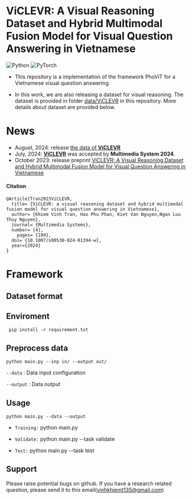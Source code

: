 # ViCLEVR: A Visual Reasoning Dataset and Hybrid Multimodal Fusion Model for Visual Question Answering in Vietnamese

![Python](https://img.shields.io/badge/python-3670A0?style=for-the-badge&logo=python&logoColor=ffdd54) 	![PyTorch](https://img.shields.io/badge/PyTorch-%23EE4C2C.svg?style=for-the-badge&logo=PyTorch&logoColor=white)

- This repository is a implementation of the framework PhoViT for a Vietnamese visual question answering.

- In this work, we are also releasing a dataset for visual reasoning. The dataset is provided in folder [data/ViCLEVR](hhttps://github.com/kvt0012/ViCLEVR/tree/main/data/ViCLEVR) in this repository. More details about dataset are provided below.

# News
- August, 2024: release [the data of  **ViCLEVR**](https://github.com/kvt0012/ViCLEVR/tree/main/data/ViCLEVR)
- July, 2024: [**ViCLEVR**](https://link.springer.com/article/10.1007/s00530-024-01394-w) was accepted by **Multimedia System 2024**.
- October 2023: release preprint [ViCLEVR: A Visual Reasoning Dataset and Hybrid Multimodal Fusion Model for Visual Question Answering in Vietnamese](https://arxiv.org/abs/2310.18046)

<!-- <!-- *Paper*: []() -->
#### Citation 
```
@Article{Tran2023ViCLEVR,
  title= {ViCLEVR: a visual reasoning dataset and hybrid multimodal fusion model for visual question answering in Vietnamese},
  author= {Khiem Vinh Tran, Hao Phu Phan, Kiet Van Nguyen,Ngan Luu Thuy Nguyen},
  journal= {Multimedia Systems},
  number= {4},
	pages= {199},
  doi= {10.1007/s00530-024-01394-w},
  year={2024}
}
```

# Framework

## Dataset format

<!-- ```json
{
  "id":"6",
  "question":[ {
         "language":"en",
         "string":"Where is the first case in Vietnam?  ",
         "keywords":"first case, COVID-19, Vietnam "
      }, {
         "language":"vi",
         "string":"Truong hop ca nhiem COVID-19 dau tien cua Viet Nam la o dau?",
         "keywords":"Ca nhiem dau tien, COVID-19, Viet Nam"
      }],
  "query":{
      "sparql":"SELECT DISTINCT ?uri WHERE { <http://dbpedia.org/resource/COVID-19_pandemic_in_Vietnam> <http://dbpedia.org/property/firstCase> ?uri }"
  },
  "answers":[{"head":{"vars":["uri"]},
         "results":{"bindings":[{"uri":{
                     "type":"uri",
                     "value":"http://dbpedia.org/resource/Ho_Chi_Minh_City"
                  }}]}}
  ]
}
``` -->

## Enviroment
` pip install -r requirement.txt` 
## Preprocess data


`python main.py --inp in/ --output out/ `

`--data` : Data input configuration

`--output` : Data output

##  Usage

`python main.py --data --output`
- ```Training:``` python main.py 

- ```Validate:``` python main.py --task validate

- ```Test:``` python main.py --task test

## Support 
Please raise potential bugs on github. If you have a research related question, please send it to this email(vinhkhiemt135@gmail.com)


